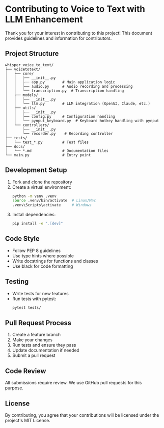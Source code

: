 # Contributing to Voice to Text with LLM Enhancement

Thank you for your interest in contributing to this project! This document provides guidelines and information for contributors.

## Project Structure

```
whisper_voice_to_text/
├── voicetotext/
│   ├── core/
│   │   ├── __init__.py
│   │   ├── app.py        # Main application logic
│   │   ├── audio.py      # Audio recording and processing
│   │   └── transcription.py  # Transcription handling
│   ├── models/
│   │   ├── __init__.py
│   │   └── llm.py        # LLM integration (OpenAI, Claude, etc.)
│   ├── utils/
│   │   ├── __init__.py
│   │   ├── config.py     # Configuration handling
│   │   └── pynput_keyboard.py  # Keyboard hotkey handling with pynput
│   └── controllers/
│       ├── __init__.py
│       └── recorder.py    # Recording controller
├── tests/
│   └── test_*.py         # Test files
├── docs/
│   └── *.md              # Documentation files
└── main.py               # Entry point
```

## Development Setup

1. Fork and clone the repository
2. Create a virtual environment:
   ```bash
   python -m venv .venv
   source .venv/bin/activate  # Linux/Mac
   .venv\Scripts\activate     # Windows
   ```
3. Install dependencies:
   ```bash
   pip install -e ".[dev]"
   ```

## Code Style

- Follow PEP 8 guidelines
- Use type hints where possible
- Write docstrings for functions and classes
- Use black for code formatting

## Testing

- Write tests for new features
- Run tests with pytest:
  ```bash
  pytest tests/
  ```

## Pull Request Process

1. Create a feature branch
2. Make your changes
3. Run tests and ensure they pass
4. Update documentation if needed
5. Submit a pull request

## Code Review

All submissions require review. We use GitHub pull requests for this purpose.

## License

By contributing, you agree that your contributions will be licensed under the project's MIT License. 